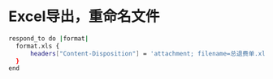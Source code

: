 # Excel导出，重命名文件
```bash
respond_to do |format|
  format.xls {
      headers["Content-Disposition"] = 'attachment; filename=总退费单.xls'
  }
end
```